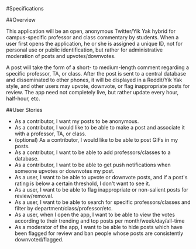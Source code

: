 #Specifications

##Overview

This application will be an open, anonymous Twitter/Yik Yak hybrid for campus-specific professor and class commentary by students. When a user first opens the application, he or she is assigned a unique ID, not for personal use or public identification, but rather for administrative moderation of posts and upvotes/downvotes. 

A post will take the form of a short- to medium-length comment regarding a specific professor, TA, or class. After the post is sent to a central database and disseminated to other phones, it will be displayed in a Reddit/Yik Yak style, and other users may upvote, downvote, or flag inappropriate posts for review.  The app need not completely live, but rather update every hour, half-hour, etc. 

##User Stories
- As a contributor, I want my posts to be anonymous.
- As a contributor, I would like to be able to make a post and associate it with a professor, TA, or class.
- (optional) As a contributor, I would like to be able to post GIFs in my posts.
- As a contributor, I want to be able to add professors/classes to a database.
- As a contributor, I want to be able to get push notifications when someone upvotes or downvotes my post.
- As a user, I want to be able to upvote or downvote posts, and if a post's rating is below a certain threshold, I don't want to see it.
- As a user, I want to be able to flag inappropriate or non-salient posts for review/removal.
- As a user, I want to be able to search for specific professors/classes and filter by department/class/professor/etc. 
- As a user, when I open the app, I want to be able to view the votes according to their trending and top posts per month/week/day/all-time
- As a moderator of the app, I want to be able to hide posts which have been flagged for review and ban people whose posts are consistently downvoted/flagged.
